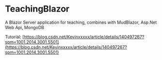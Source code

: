 # TeachingBlazor
A Blazor Server application for teaching, combines with MudBlazor, Asp.Net Web Api, MongoDB

Tutorial: [https://blog.csdn.net/Kevinxxxxx/article/details/140497267?spm=1001.2014.3001.5501](https://blog.csdn.net/Kevinxxxxx/article/details/140497267?spm=1001.2014.3001.5501)
